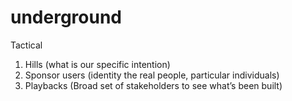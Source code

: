 # underground
Tactical

1. Hills (what is our specific intention)
2. Sponsor users (identity the real people, particular individuals)
3. Playbacks (Broad set of stakeholders to see what’s been built)

